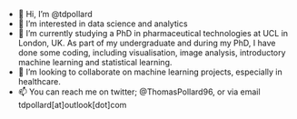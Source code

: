 - 👋 Hi, I’m @tdpollard
- 👀 I’m interested in data science and analytics
- 🌱 I’m currently studying a PhD in pharmaceutical technologies at UCL in London, UK. As part of my undergraduate and during my PhD, I have done some coding, including visualisation, image analysis, introductory machine learning and statistical learning.
- 💞️ I’m looking to collaborate on machine learning projects, especially in healthcare.
- 📫 You can reach me on twitter; @ThomasPollard96, or via email tdpollard[at]outlook[dot]com

<!---
tdpollard/tdpollard is a ✨ special ✨ repository because its `README.md` (this file) appears on your GitHub profile.
You can click the Preview link to take a look at your changes.
--->
